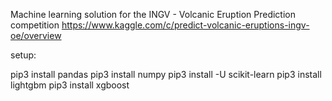 Machine learning solution for the INGV - Volcanic Eruption Prediction competition
https://www.kaggle.com/c/predict-volcanic-eruptions-ingv-oe/overview

setup:

pip3 install pandas
pip3 install numpy
pip3 install -U scikit-learn
pip3 install lightgbm
pip3 install xgboost
